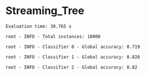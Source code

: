 # Streaming_Tree
`
Evaluation time: 30.765 s
`

`
root - INFO - Total instances: 10000
`

`
root - INFO - Classifier 0 - Global accuracy: 0.719
`

`
root - INFO - Classifier 1 - Global accuracy: 0.826
`

`
root - INFO - Classifier 2 - Global accuracy: 0.82
`
